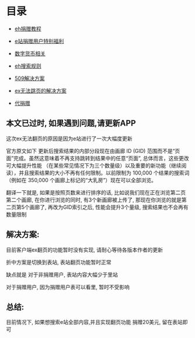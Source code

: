 # 目录

*  [eh捐赠教程](https://github.com/kk9448/ehDonate/blob/main/README.md)

*  [e站捐赠用户特别福利](https://github.com/kk9448/ehDonate/blob/main/eh捐赠用户特别福利.md)

*  [数字货币相关](https://crypto0xpanda.notion.site/513609bac67c4979ab2a5f7c9a49c57b?pvs=4)

*  [eh搜索规则](https://github.com/kk9448/ehDonate/blob/main/eh搜索规则.md)

*  [509解决方案](https://github.com/kk9448/ehDonate/blob/main/ban以及509解决方案.md)

*  [ex无法跳页的解决方案](https://github.com/kk9448/ehDonate/blob/main/ex无法跳页的解决方案.md)

*  [代捐赠](https://github.com/kk9448/ehDonate/blob/main/代捐赠.md)

## 本文已过时, 如果遇到问题,请更新APP
这次ex无法翻页的原因是因为e站进行了一次大幅度更新

官方原文如下
更新后搜索结果的内部分段现在由画廊 ID (GID) 范围而不是“页面”完成。虽然这意味着不再支持跳转到结果中的任意“页面”, 总体而言，这些更改可大幅提升性能 （在某些常见情况下为三个数量级）以及重要的新功能（继续阅读），并且搜索结果的大小不再有任何限制。以前限制为 100,000 个结果的搜索词（例如在 350,000 个画廊上标记的“大乳房”）现在可以全部浏览。 

翻译一下就是, 如果是按照页数来进行排序的话, 
比如说我们现在正在浏览第二页第二个画廊, 在你进行浏览的同时, 有3个新画廊被上传了, 
那现在你浏览的就是第二页第5个画廊了, 再改为GID索引之后, 性能会提升3个量级, 搜索结果也不会再有数量限制

## 解决方案: ##

目前客户端ex翻页的功能暂时没有实现, 请耐心等待各版本作者的更新

折中方案是切换到表站, 表站翻页功能暂时正常

缺点就是
对于非捐赠用户, 表站内容大幅少于里站

对于捐赠用户, 因为捐赠用户表可以看里, 暂时不受影响

## 总结: ##
目前情况下, 如果想搜索e站全部内容,并且实现翻页功能
捐赠20美元, 留在表站即可


 
